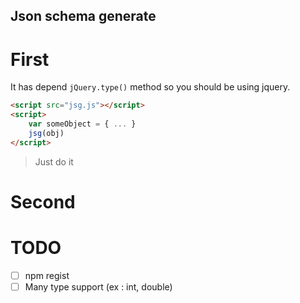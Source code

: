 Json schema generate
----

# First

It has depend `jQuery.type()` method so you should be using jquery.

```html
<script src="jsg.js"></script>
<script>
	var someObject = { ... }
	jsg(obj)
</script>
```
> Just do it

# Second

# TODO

- [ ] npm regist
- [ ] Many type support (ex : int, double)